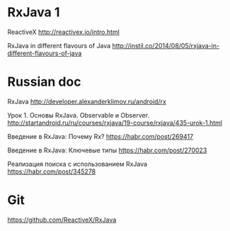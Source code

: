 # RxJava 1

ReactiveX
http://reactivex.io/intro.html

RxJava in different flavours of Java
http://instil.co/2014/08/05/rxjava-in-different-flavours-of-java


Russian doc
============

RxJava
http://developer.alexanderklimov.ru/android/rx

Урок 1. Основы RxJava. Observable и Observer.
http://startandroid.ru/ru/courses/rxjava/19-course/rxjava/435-urok-1.html

Введение в RxJava: Почему Rx?
https://habr.com/post/269417

Введение в RxJava: Ключевые типы
https://habr.com/post/270023

Реализация поиска с использованием RxJava
https://habr.com/post/345278


Git
============

https://github.com/ReactiveX/RxJava

